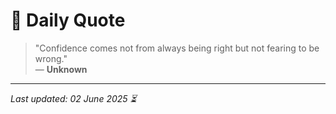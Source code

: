 # 📜 Daily Quote

> "Confidence comes not from always being right but not fearing to be wrong."  
> — **Unknown**

---

_Last updated: 02 June 2025 ⏳_
